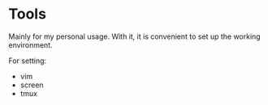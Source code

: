 Tools
=====
Mainly for my personal usage.
With it, it is convenient to set up the working environment.

For setting:
* vim
* screen
* tmux
